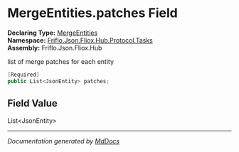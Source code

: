 ﻿<!--  
  <auto-generated>   
    The contents of this file were generated by a tool.  
    Changes to this file may be list if the file is regenerated  
  </auto-generated>   
-->

# MergeEntities.patches Field

**Declaring Type:** [MergeEntities](../index.md)  
**Namespace:** [Friflo.Json.Fliox.Hub.Protocol.Tasks](../../index.md)  
**Assembly:** Friflo.Json.Fliox.Hub

list of merge patches for each entity

```csharp
[Required]
public List<JsonEntity> patches;
```

## Field Value

List\<JsonEntity\>

___

*Documentation generated by [MdDocs](https://github.com/ap0llo/mddocs)*
